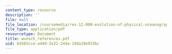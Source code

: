 ```yaml
---
content_type: resource
description: ''
file: null
file_location: /coursemedia/res-12-000-evolution-of-physical-oceanography-spring-2007/64565ccea44d2e31244a19da28e933bc_wunsch_references.pdf
file_type: application/pdf
resourcetype: Document
title: wunsch_references.pdf
uid: 64565cce-a44d-2e31-244a-19da28e933bc
---
```

